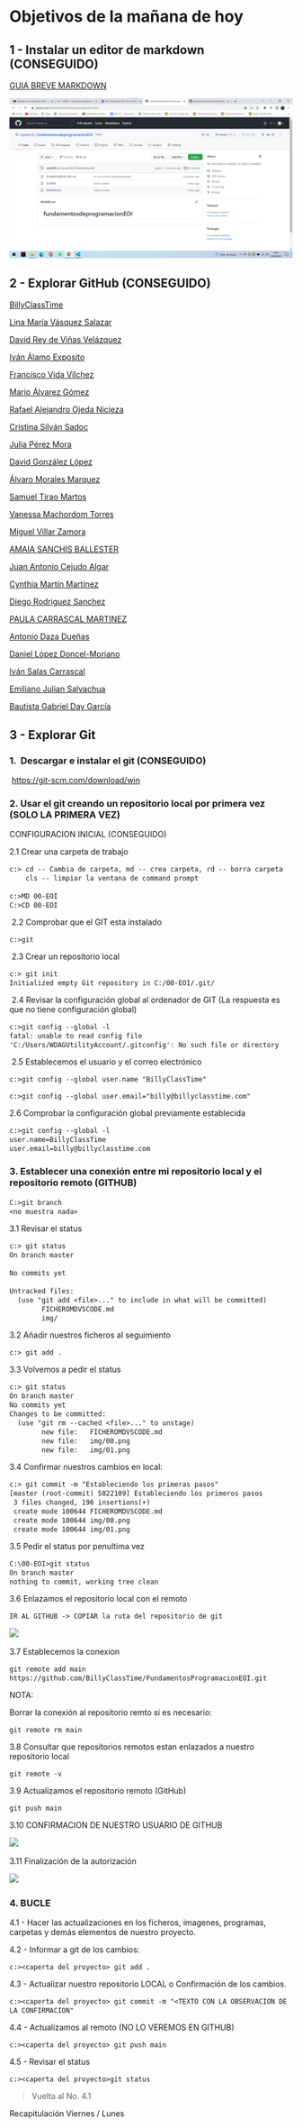 # Objetivos de la mañana de hoy

## 1 - Instalar un editor de markdown (CONSEGUIDO)

[GUIA BREVE MARKDOWN ](http://fobos.inf.um.es/R/taller5j/30-markdown/guiabreve.pdf)

![](img/imagen1.png)

## 2 - Explorar GitHub (CONSEGUIDO)

[BillyClassTime](https://github.com/BillyClassTime/FundamentosProgramacionEOI)

[Lina María Vásquez Salazar](https://github.com/Linamarv7/FundamentosProgramacionEOI)

[David Rey de Viñas Velázquez](https://github.com/redevv/FundamentosProgramacionEOI)

[Iván Álamo Exposito](https://github.com/Ivanfinal/FundamentosProgramacionEOI)

[Francisco Vida Vílchez](https://github.com/FranciscoVida/FundamentosProgramacionEOI)

[Mario Álvarez Gómez](https://github.com/Marioalvgmz/FundamentosProgramacionEOI)

[Rafael Alejandro Ojeda Nicieza](https://github.com/rojeda16/fundamentosprogramacionEOI)

[Cristina Silván Sadoc](https://github.com/CristinaSilvan/FundamentosProgramacionEOI)

[Julia Pérez Mora](https://github.com/Juliafperez/FundamentosProgramacionEOI) 

[David González López](https://github.com/davidgonzalezlopez96/fundamentos-EOI)

[Álvaro Morales Marquez](https://github.com/alvaromrls/FundamentosProgramacionEOI)

[Samuel Tirao Martos](https://github.com/TMSamuel/FundamentosProgramacionEOI)

[Vanessa Machordom Torres](https://github.com/vmachord/FundamentosProgramacionEOI)

[Miguel Villar Zamora](https://github.com/MiguelVillarZamora/FundamentosProgramacionEOI)

[AMAIA SANCHIS BALLESTER](https://github.com/amaiasanchis/FundamentosProgramacionEOI)

[Juan Antonio Cejudo Algar](https://github.com/jacs2501/Curso_cloud_computing)

[Cynthia Martín Martínez](https://github.com/Cynthiamm13/fundamentos/tree/main)

[Diego Rodriguez Sanchez](https://github.com/dugalatortuga/FundamentosProgramacionEOI)

[PAULA CARRASCAL MARTINEZ](https://github.com/pcarrascal/FundamentosProgramacionEOI)

[Antonio Daza Dueñas](https://github.com/DdDaza22/FundamentosProgramacionEOI)

[Daniel López Doncel-Moriano](https://github.com/DlopezDoncelMoriano/Fundamentos-programaci-n-EOI)

[Iván Salas Carrascal](https://github.com/salcarivan/salcarivan/new/main)

[Emiliano Julian Salvachua](https://github.com/emiarg10/FundamentosProgramacionEOI)

[Bautista Gabriel Day García](https://github.com/bautiday/FundamentosProgramacionEOI)

## 3 - Explorar Git  

### 1. ​      Descargar e instalar el git (CONSEGUIDO)

​			  https://git-scm.com/download/win

### 2. Usar el git creando un repositorio local por primera vez **(SOLO LA PRIMERA VEZ)**

   CONFIGURACION INICIAL  (CONSEGUIDO)

   2.1 Crear una carpeta de trabajo

```
c:> cd -- Cambia de carpeta, md -- crea carpeta, rd -- borra carpeta
    cls -- limpiar la ventana de command prompt
    
c:>MD 00-EOI
C:>CD 00-EOI
```

​      2.2 Comprobar que el GIT esta instalado 

```
c:>git
```

​     2.3 Crear un repositorio local

```
c:> git init 
Initialized empty Git repository in C:/00-EOI/.git/
```

​    2.4 Revisar la configuración global al ordenador de GIT (La respuesta es que no tiene configuración global)

```
c:>git config --global -l
fatal: unable to read config file 'C:/Users/WDAGUtilityAccount/.gitconfig': No such file or directory
```

​    2.5 Establecemos el usuario y el correo electrónico

```
c:>git config --global user.name "BillyClassTime"
```

```
c:>git config --global user.email="billy@billyclasstime.com" 
```

2.6 Comprobar la configuración global previamente establecida

```
c:>git config --global -l
user.name=BillyClassTime
user.email=billy@billyclasstime.com
```

### 3. Establecer una conexión entre mi repositorio local y el repositorio remoto (GITHUB)

 ```
C:>git branch
<no muestra nada>
 ```

3.1 Revisar el status

```
c:> git status
On branch master

No commits yet

Untracked files:
  (use "git add <file>..." to include in what will be committed)
        FICHEROMDVSCODE.md
        img/
```

3.2 Añadir nuestros ficheros al seguimiento

```
c:> git add .
```

3.3 Volvemos a pedir el status

```
c:> git status
On branch master
No commits yet
Changes to be committed:
  (use "git rm --cached <file>..." to unstage)
        new file:   FICHEROMDVSCODE.md
        new file:   img/00.png
        new file:   img/01.png
```

3.4 Confirmar nuestros cambios en local:

```
c:> git commit -m "Estableciendo los primeras pasos"
[master (root-commit) 5822109] Estableciendo los primeros pasos
 3 files changed, 196 insertions(+)
 create mode 100644 FICHEROMDVSCODE.md
 create mode 100644 img/00.png
 create mode 100644 img/01.png
```

3.5 Pedir el status por penultima vez

```
C:\00-EOI>git status
On branch master
nothing to commit, working tree clean
```

3.6 Enlazamos el repositorio local con el remoto

```
IR AL GITHUB -> COPIAR la ruta del repositorio de git
```

![](img/01.png)

3.7 Establecemos la conexion

```
git remote add main https://github.com/BillyClassTime/FundamentosProgramacionEOI.git
```

NOTA:

Borrar la conexión al repositorio remto si es necesario:

```
git remote rm main
```

3.8 Consultar que repositorios remotos estan enlazados a nuestro repositorio local

```
git remote -v
```

3.9 Actualizamos el repositorio remoto (GitHub)

```
git push main
```

3.10 CONFIRMACION DE NUESTRO USUARIO DE GITHUB

![](img/02.png)

3.11 Finalización de la autorización

![](img/03.png)



### 4. BUCLE

4.1  - Hacer las actualizaciones en los ficheros, imagenes, programas, carpetas y demás elementos de nuestro proyecto.

4.2  - Informar a git de los cambios:

```
c:><caperta del proyecto> git add .
```

4.3 - Actualizar nuestro repositorio LOCAL o Confirmación de los cambios.

```
c:><caperta del proyecto> git commit -m "<TEXTO CON LA OBSERVACION DE LA CONFIRMACION"
```

4.4 - Actualizamos al remoto (NO LO VEREMOS EN GITHUB)

```
c:><caperta del proyecto> git push main
```

4.5 - Revisar el status

```
c:><caperta del proyecto>git status
```

> Vuelta al No. 4.1
>



Recapitulación Viernes / Lunes
